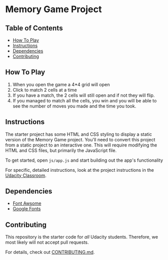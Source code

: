 # Memory Game Project

## Table of Contents

* [How To Play](#how_to_play)
* [Instructions](#instructions)
* [Dependencies](#dependencies)
* [Contributing](#contributing)

## How To Play
1. When you open the game a 4*4 grid will open
1. Click to match 2 cells at a time 
1. If you have a match, the 2 cells will still open and if not they will flip.
1. If you managed to match all the cells, you win and you will be able to see the number of moves you made and the time you took. 

## Instructions

The starter project has some HTML and CSS styling to display a static version of the Memory Game project. You'll need to convert this project from a static project to an interactive one. This will require modifying the HTML and CSS files, but primarily the JavaScript file.

To get started, open `js/app.js` and start building out the app's functionality

For specific, detailed instructions, look at the project instructions in the [Udacity Classroom](https://classroom.udacity.com/me).

## Dependencies

* [Font Awsome](https://maxcdn.bootstrapcdn.com/font-awesome/4.6.1/css/font-awesome.min.css)
* [Google Fonts](https://fonts.googleapis.com/css?family=Coda)

## Contributing

This repository is the starter code for _all_ Udacity students. Therefore, we most likely will not accept pull requests.

For details, check out [CONTRIBUTING.md](CONTRIBUTING.md).
